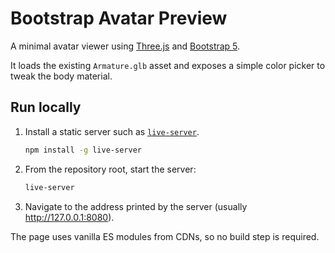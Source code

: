 # Bootstrap Avatar Preview

A minimal avatar viewer using [Three.js](https://threejs.org/) and [Bootstrap 5](https://getbootstrap.com/).

It loads the existing `Armature.glb` asset and exposes a simple color picker to tweak the body material.

## Run locally
1. Install a static server such as [`live-server`](https://www.npmjs.com/package/live-server).
   ```bash
   npm install -g live-server
   ```
2. From the repository root, start the server:
   ```bash
   live-server
   ```
3. Navigate to the address printed by the server (usually http://127.0.0.1:8080).

The page uses vanilla ES modules from CDNs, so no build step is required.
